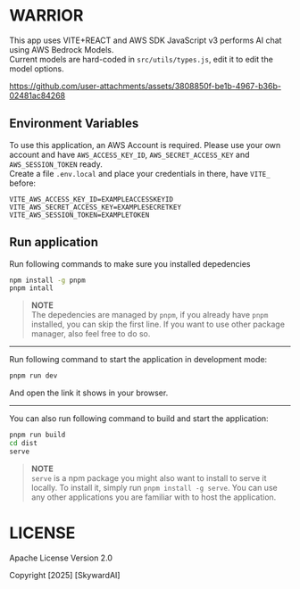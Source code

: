 # WARRIOR

This app uses VITE+REACT and AWS SDK JavaScript v3 performs AI chat using AWS Bedrock Models.  
Current models are hard-coded in `src/utils/types.js`, edit it to edit the model options.  


https://github.com/user-attachments/assets/3808850f-be1b-4967-b36b-02481ac84268


## Environment Variables
To use this application, an AWS Account is required. Please use your own account and have `AWS_ACCESS_KEY_ID`, `AWS_SECRET_ACCESS_KEY` and `AWS_SESSION_TOKEN` ready.  
Create a file `.env.local` and place your credentials in there, have `VITE_` before:
```dotenv
VITE_AWS_ACCESS_KEY_ID=EXAMPLEACCESSKEYID
VITE_AWS_SECRET_ACCESS_KEY=EXAMPLESECRETKEY
VITE_AWS_SESSION_TOKEN=EXAMPLETOKEN
```

## Run application
Run following commands to make sure you installed depedencies
```sh
npm install -g pnpm
pnpm intall
```
> **NOTE**  
> The depedencies are managed by `pnpm`, if you already have `pnpm` installed, you can skip the first line. If you want to use other package manager, also feel free to do so.  
___
Run following command to start the application in development mode:
```sh
pnpm run dev
```
And open the link it shows in your browser.  
___
You can also run following command to build and start the application:
```sh
pnpm run build
cd dist
serve
```
> **NOTE**  
> `serve` is a npm package you might also want to install to serve it locally. To install it, simply run `pnpm install -g serve`. You can use any other applications you are familiar with to host the application.


# LICENSE

Apache License Version 2.0

Copyright [2025] [SkywardAI]